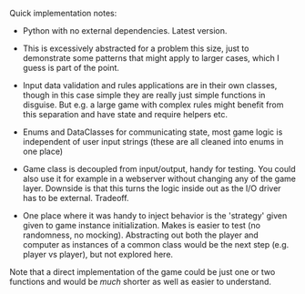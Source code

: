 Quick implementation notes:

* Python with no external dependencies. Latest version.

* This is excessively abstracted for a problem this size, just to demonstrate
some patterns that might apply to larger cases, which I guess is part of the
point.

* Input data validation and rules applications are in their own classes, though
in this case simple they are really just simple functions in disguise. But e.g.
a large game with complex rules might benefit from this separation and have state
and require helpers etc.

* Enums and DataClasses for communicating state, most game logic is independent
of user input strings (these are all cleaned into enums in one place) 

* Game class is decoupled from input/output, handy for testing. You could also
use it for example in a webserver without changing any of the game layer.
Downside is that this turns the logic inside out as the I/O driver has to be
external. Tradeoff.

* One place where it was handy to inject behavior is the 'strategy' given given
to game instance initialization. Makes is easier to test (no randomness, no
mocking). Abstracting out both the player and computer as instances of a common
class would be the next step (e.g. player vs player), but not explored here.

Note that a direct implementation of the game could be just one or two functions
and would be *much* shorter as well as easier to understand.
